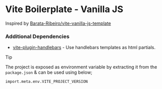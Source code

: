 # Vite Boilerplate - Vanilla JS

Inspired by [Barata-Ribeiro/vite-vanilla-js-template](https://github.com/Barata-Ribeiro/vite-vanilla-js-template)

### Additional Dependencies

- [vite-plugin-handlebars](https://github.com/alexlafroscia/vite-plugin-handlebars) - Use handlebars templates as html partials.

> [!TIP]
> The project is exposed as environment variable by extracting it from the `package.json` & can be used using below;
>
> ```shell
> import.meta.env.VITE_PROJECT_VERSION
> ```
